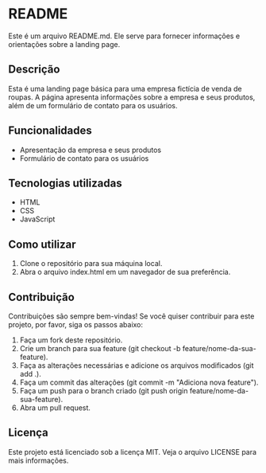 <!DOCTYPE html>
<html>
  <head>
    <title>README</title>
  </head>
  <body>
    <h1>README</h1>
    <p>Este é um arquivo README.md. Ele serve para fornecer informações e orientações sobre a landing page.</p>
    <h2>Descrição</h2>
<p>Esta é uma landing page básica para uma empresa fictícia de venda de roupas. A página apresenta informações sobre a empresa e seus produtos, além de um formulário de contato para os usuários.</p>

<h2>Funcionalidades</h2>
<ul>
  <li>Apresentação da empresa e seus produtos</li>
  <li>Formulário de contato para os usuários</li>
</ul>

<h2>Tecnologias utilizadas</h2>
<ul>
  <li>HTML</li>
  <li>CSS</li>
  <li>JavaScript</li>
</ul>

<h2>Como utilizar</h2>
<ol>
  <li>Clone o repositório para sua máquina local.</li>
  <li>Abra o arquivo index.html em um navegador de sua preferência.</li>
</ol>

<h2>Contribuição</h2>
<p>Contribuições são sempre bem-vindas! Se você quiser contribuir para este projeto, por favor, siga os passos abaixo:</p>
<ol>
  <li>Faça um fork deste repositório.</li>
  <li>Crie um branch para sua feature (git checkout -b feature/nome-da-sua-feature).</li>
  <li>Faça as alterações necessárias e adicione os arquivos modificados (git add .).</li>
  <li>Faça um commit das alterações (git commit -m "Adiciona nova feature").</li>
  <li>Faça um push para o branch criado (git push origin feature/nome-da-sua-feature).</li>
  <li>Abra um pull request.</li>
</ol>

<h2>Licença</h2>
<p>Este projeto está licenciado sob a licença MIT. Veja o arquivo LICENSE para mais informações.</p>
</body>
</html>
